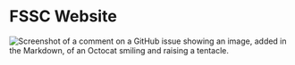 # FSSC Website 
![Screenshot of a comment on a GitHub issue showing an image, added in the Markdown, of an Octocat smiling and raising a tentacle.](images/Demo.png)
